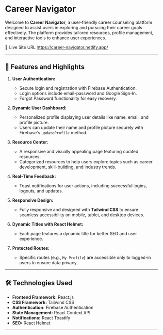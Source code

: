 # Career Navigator

Welcome to **Career Navigator**, a user-friendly career counseling platform designed to assist users in exploring and pursuing their career goals effectively. The platform provides tailored resources, profile management, and interactive tools to enhance user experiences.

🔗 Live Site URL
https://career-navigator.netlify.app/

---

## 🚀 Features and Highlights

1. **User Authentication:**
   - Secure login and registration with Firebase Authentication.
   - Login options include email-password and Google Sign-In.
   - Forgot Password functionality for easy recovery.

2. **Dynamic User Dashboard:**
   - Personalized profile displaying user details like name, email, and profile picture.
   - Users can update their name and profile picture securely with Firebase's `updateProfile` method.

3. **Resource Center:**
   - A responsive and visually appealing page featuring curated resources.
   - Categorized resources to help users explore topics such as career development, skill-building, and industry trends.

4. **Real-Time Feedback:**
   - Toast notifications for user actions, including successful logins, logouts, and updates.

5. **Responsive Design:**
   - Fully responsive and designed with **Tailwind CSS** to ensure seamless accessibility on mobile, tablet, and desktop devices.

6. **Dynamic Titles with React Helmet:**
   - Each page features a dynamic title for better SEO and user experience.

7. **Protected Routes:**
   - Specific routes (e.g., `My Profile`) are accessible only to logged-in users to ensure data privacy.

---

## 🛠️ Technologies Used

- **Frontend Framework:** React.js
- **CSS Framework:** Tailwind CSS
- **Authentication:** Firebase Authentication
- **State Management:** React Context API
- **Notifications:** React Toastify
- **SEO:** React Helmet

---

